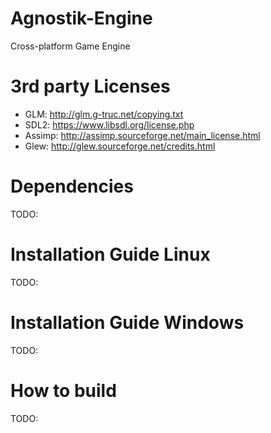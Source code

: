 # Agnostik-Engine
Cross-platform Game Engine

# 3rd party Licenses
- GLM: http://glm.g-truc.net/copying.txt
- SDL2: https://www.libsdl.org/license.php
- Assimp: http://assimp.sourceforge.net/main_license.html
- Glew: http://glew.sourceforge.net/credits.html

# Dependencies
TODO:

# Installation Guide Linux
TODO:

# Installation Guide Windows
TODO:

# How to build
TODO: